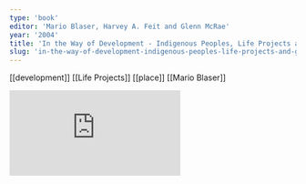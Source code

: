 ```yaml
---
type: 'book'
editor: 'Mario Blaser, Harvey A. Feit and Glenn McRae'
year: '2004'
title: 'In the Way of Development - Indigenous Peoples, Life Projects and Globalization'
slug: 'in-the-way-of-development-indigenous-peoples-life-projects-and-globalization'
---
```


[[development]]
[[Life Projects]]
[[place]]
[[Mario Blaser]]


![](https://static.meri.garden/a007d2869c29ad60fe93e6ac7d695d38.pdf)